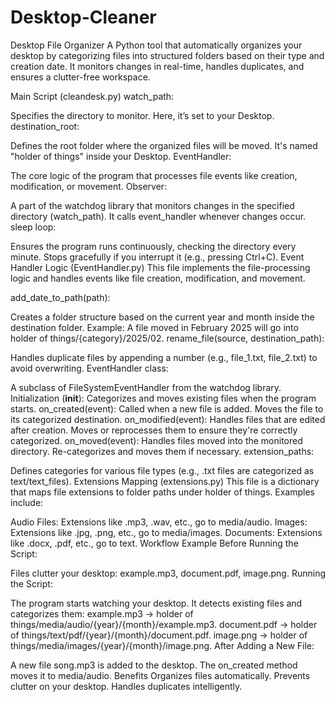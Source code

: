 # Desktop-Cleaner
Desktop File Organizer A Python tool that automatically organizes your desktop by categorizing files into structured folders based on their type and creation date. It monitors changes in real-time, handles duplicates, and ensures a clutter-free workspace.

Main Script (cleandesk.py)
watch_path:

Specifies the directory to monitor. Here, it’s set to your Desktop.
destination_root:

Defines the root folder where the organized files will be moved. It's named "holder of things" inside your Desktop.
EventHandler:

The core logic of the program that processes file events like creation, modification, or movement.
Observer:

A part of the watchdog library that monitors changes in the specified directory (watch_path).
It calls event_handler whenever changes occur.
sleep loop:

Ensures the program runs continuously, checking the directory every minute.
Stops gracefully if you interrupt it (e.g., pressing Ctrl+C).
Event Handler Logic (EventHandler.py)
This file implements the file-processing logic and handles events like file creation, modification, and movement.

add_date_to_path(path):

Creates a folder structure based on the current year and month inside the destination folder.
Example: A file moved in February 2025 will go into holder of things/{category}/2025/02.
rename_file(source, destination_path):

Handles duplicate files by appending a number (e.g., file_1.txt, file_2.txt) to avoid overwriting.
EventHandler class:

A subclass of FileSystemEventHandler from the watchdog library.
Initialization (__init__):
Categorizes and moves existing files when the program starts.
on_created(event):
Called when a new file is added.
Moves the file to its categorized destination.
on_modified(event):
Handles files that are edited after creation.
Moves or reprocesses them to ensure they're correctly categorized.
on_moved(event):
Handles files moved into the monitored directory.
Re-categorizes and moves them if necessary.
extension_paths:

Defines categories for various file types (e.g., .txt files are categorized as text/text_files).
Extensions Mapping (extensions.py)
This file is a dictionary that maps file extensions to folder paths under holder of things. Examples include:

Audio Files:
Extensions like .mp3, .wav, etc., go to media/audio.
Images:
Extensions like .jpg, .png, etc., go to media/images.
Documents:
Extensions like .docx, .pdf, etc., go to text.
Workflow Example
Before Running the Script:

Files clutter your desktop: example.mp3, document.pdf, image.png.
Running the Script:

The program starts watching your desktop.
It detects existing files and categorizes them:
example.mp3 → holder of things/media/audio/{year}/{month}/example.mp3.
document.pdf → holder of things/text/pdf/{year}/{month}/document.pdf.
image.png → holder of things/media/images/{year}/{month}/image.png.
After Adding a New File:

A new file song.mp3 is added to the desktop.
The on_created method moves it to media/audio.
Benefits
Organizes files automatically.
Prevents clutter on your desktop.
Handles duplicates intelligently.
